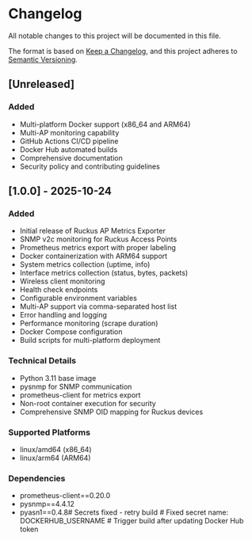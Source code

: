 # Changelog

All notable changes to this project will be documented in this file.

The format is based on [Keep a Changelog](https://keepachangelog.com/en/1.0.0/),
and this project adheres to [Semantic Versioning](https://semver.org/spec/v2.0.0.html).

## [Unreleased]

### Added
- Multi-platform Docker support (x86_64 and ARM64)
- Multi-AP monitoring capability
- GitHub Actions CI/CD pipeline
- Docker Hub automated builds
- Comprehensive documentation
- Security policy and contributing guidelines

## [1.0.0] - 2025-10-24

### Added
- Initial release of Ruckus AP Metrics Exporter
- SNMP v2c monitoring for Ruckus Access Points
- Prometheus metrics export with proper labeling
- Docker containerization with ARM64 support
- System metrics collection (uptime, info)
- Interface metrics collection (status, bytes, packets)
- Wireless client monitoring
- Health check endpoints
- Configurable environment variables
- Multi-AP support via comma-separated host list
- Error handling and logging
- Performance monitoring (scrape duration)
- Docker Compose configuration
- Build scripts for multi-platform deployment

### Technical Details
- Python 3.11 base image
- pysnmp for SNMP communication
- prometheus-client for metrics export
- Non-root container execution for security
- Comprehensive SNMP OID mapping for Ruckus devices

### Supported Platforms
- linux/amd64 (x86_64)
- linux/arm64 (ARM64)

### Dependencies
- prometheus-client==0.20.0
- pysnmp==4.4.12
- pyasn1==0.4.8#   S e c r e t s   f i x e d   -   r e t r y   b u i l d 
 
 #   F i x e d   s e c r e t   n a m e :   D O C K E R H U B _ U S E R N A M E 
 
 #   T r i g g e r   b u i l d   a f t e r   u p d a t i n g   D o c k e r   H u b   t o k e n 
 
 